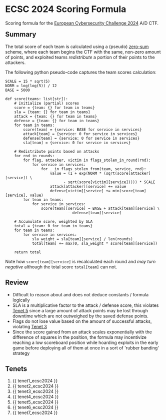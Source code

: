# ECSC 2024 Scoring Formula

<div class=page-badges>
<a href="https://github.com/attacking-lab/scoring-playground" class=badge-formula></a>
<a href="https://github.com/attacking-lab/scoring-playground" class=badge-dataset></a>
</div>

Scoring formula for the
[European Cybersecurity Challenge 2024](https://ecsc2024.it/) A/D CTF.
<div style="margin-bottom:-1em"></div>


## Summary

The total score of each team is calculated using a
(pseudo) [zero-sum](https://en.wikipedia.org/wiki/Zero-sum_game) scheme,
where each team begins the CTF with the same, non-zero amount of points, and
exploited teams *redistribute* a portion of their points to the attackers.

The following python pseudo-code captures the team scores calculation:

``` python3
SCALE = 15 * sqrt(5)
NORM = log(log(5)) / 12
BASE = 5000

def score(teams: list[str]):
    # Initialize (partial) scores
    score = {team: {} for team in teams}
    sla = {team: {} for team in teams}
    attack = {team: {} for team in teams}
    defense = {team: {} for team in teams}
    for team in teams:
        score[team] = {service: BASE for service in services}
        attack[team] = {service: 0 for service in services}
        defense[team] = {service: 0 for service in services}
        sla[team] = {service: 0 for service in services}

    # Redistribute points based on attacks
    for rnd in rounds:
        for flag, attacker, victim in flags_stolen_in_round(rnd):
            for service in services:
                for _ in flags_stolen_from(team, service, rnd):
                    value = (1 + exp(NORM * (sqrt(score[attacker][service]) \
                          - sqrt(score[victim][service])))) * SCALE
                    attack[attacker][service] += value
                    defense[victim][service] += min(score[team][service], value)
        for team in teams:
            for service in services:
                score[team][service] = BASE + attack[team][service] \
                            - defense[team][service]

    # Accumulate score, weighted by SLA
    total = {team: 0 for team in teams}
    for team in teams:
        for service in services:
            sla_weight = sla[team][service] / len(rounds)
            total[team] += max(0, sla_weight * score[team][service])

    return total
```

Note how `score[team][service]` is recalculated each round and *may turn negative*
although the total score `total[team]` can not.


## Review

- Difficult to reason about and does not deduce constants / formula logically
- SLA is a multiplicative factor to the attack / defense score, this violates
  [Tenet 5](../tenets/#the_cost_of_downtime_must_not_outweigh_the_benefits_of_patching) since a large amount of attack points may be lost through downtime which are not outweighed by the saved defense points.
- Flags do not lose value based on the amount of successful attacks,
  violating [Tenet 3](../tenets/#flag_value_must_diminish_with_more_successful_attacks)
- Since the score gained from an attack scales exponentially with the
  difference of squares in the position, the formula may incentivize
  reaching a low scoreboard position while hoarding exploits in the early game
  before deploying all of them at once in a sort of 'rubber banding' strategy


## Tenets

1. {{ tenet1_ecsc2024 }}
2. {{ tenet2_ecsc2024 }}
3. {{ tenet3_ecsc2024 }}
4. {{ tenet4_ecsc2024 }}
5. {{ tenet5_ecsc2024 }}
6. {{ tenet6_ecsc2024 }}
7. {{ tenet7_ecsc2024 }}
